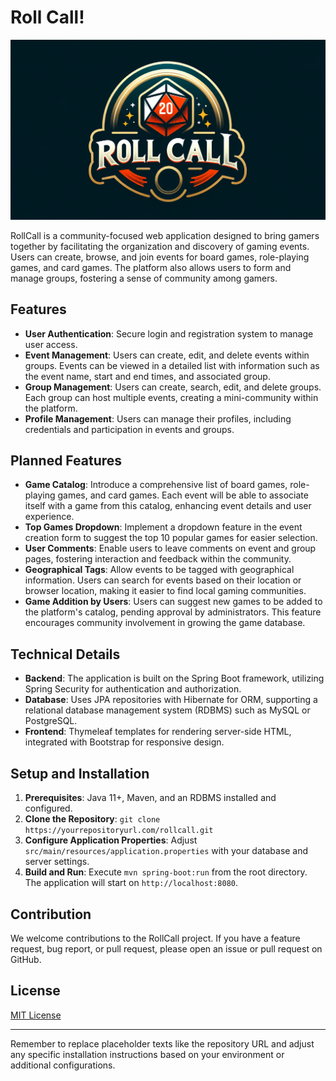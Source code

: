 # Roll Call!

![alt text](src/main/resources/static/assets/logo.png)

RollCall is a community-focused web application designed to bring gamers together by facilitating the organization and discovery of gaming events. Users can create, browse, and join events for board games, role-playing games, and card games. The platform also allows users to form and manage groups, fostering a sense of community among gamers.

## Features

- **User Authentication**: Secure login and registration system to manage user access.
- **Event Management**: Users can create, edit, and delete events within groups. Events can be viewed in a detailed list with information such as the event name, start and end times, and associated group.
- **Group Management**: Users can create, search, edit, and delete groups. Each group can host multiple events, creating a mini-community within the platform.
- **Profile Management**: Users can manage their profiles, including credentials and participation in events and groups.

## Planned Features

- **Game Catalog**: Introduce a comprehensive list of board games, role-playing games, and card games. Each event will be able to associate itself with a game from this catalog, enhancing event details and user experience.
- **Top Games Dropdown**: Implement a dropdown feature in the event creation form to suggest the top 10 popular games for easier selection.
- **User Comments**: Enable users to leave comments on event and group pages, fostering interaction and feedback within the community.
- **Geographical Tags**: Allow events to be tagged with geographical information. Users can search for events based on their location or browser location, making it easier to find local gaming communities.
- **Game Addition by Users**: Users can suggest new games to be added to the platform's catalog, pending approval by administrators. This feature encourages community involvement in growing the game database.

## Technical Details

- **Backend**: The application is built on the Spring Boot framework, utilizing Spring Security for authentication and authorization.
- **Database**: Uses JPA repositories with Hibernate for ORM, supporting a relational database management system (RDBMS) such as MySQL or PostgreSQL.
- **Frontend**: Thymeleaf templates for rendering server-side HTML, integrated with Bootstrap for responsive design.

## Setup and Installation

1. **Prerequisites**: Java 11+, Maven, and an RDBMS installed and configured.
2. **Clone the Repository**: `git clone https://yourrepositoryurl.com/rollcall.git`
3. **Configure Application Properties**: Adjust `src/main/resources/application.properties` with your database and server settings.
4. **Build and Run**: Execute `mvn spring-boot:run` from the root directory. The application will start on `http://localhost:8080`.

## Contribution

We welcome contributions to the RollCall project. If you have a feature request, bug report, or pull request, please open an issue or pull request on GitHub.

## License

[MIT License](LICENSE)

---

Remember to replace placeholder texts like the repository URL and adjust any specific installation instructions based on your environment or additional configurations.

